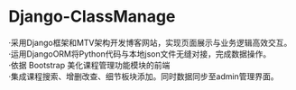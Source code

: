 # Django-ClassManage
‧采用Django框架和MTV架构开发博客网站，实现页面展示与业务逻辑高效交互。 </br>
‧运用DjangoORM将Python代码与本地json文件无缝对接，完成数据操作。 </br>
‧依据 Bootstrap 美化课程管理功能模块的前端 </br>
‧集成课程搜索、增删改查、细节板块添加。同时数据同步至admin管理界面。</br>
